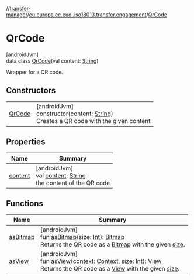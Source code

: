 //[transfer-manager](../../../index.md)/[eu.europa.ec.eudi.iso18013.transfer.engagement](../index.md)/[QrCode](index.md)

# QrCode

[androidJvm]\
data class [QrCode](index.md)(val content: [String](https://kotlinlang.org/api/latest/jvm/stdlib/kotlin/-string/index.html))

Wrapper for a QR code.

## Constructors

| | |
|---|---|
| [QrCode](-qr-code.md) | [androidJvm]<br>constructor(content: [String](https://kotlinlang.org/api/latest/jvm/stdlib/kotlin/-string/index.html))<br>Creates a QR code with the given content |

## Properties

| Name | Summary |
|---|---|
| [content](content.md) | [androidJvm]<br>val [content](content.md): [String](https://kotlinlang.org/api/latest/jvm/stdlib/kotlin/-string/index.html)<br>the content of the QR code |

## Functions

| Name | Summary |
|---|---|
| [asBitmap](as-bitmap.md) | [androidJvm]<br>fun [asBitmap](as-bitmap.md)(size: [Int](https://kotlinlang.org/api/latest/jvm/stdlib/kotlin/-int/index.html)): [Bitmap](https://developer.android.com/reference/kotlin/android/graphics/Bitmap.html)<br>Returns the QR code as a [Bitmap](https://developer.android.com/reference/kotlin/android/graphics/Bitmap.html) with the given [size](as-bitmap.md). |
| [asView](as-view.md) | [androidJvm]<br>fun [asView](as-view.md)(context: [Context](https://developer.android.com/reference/kotlin/android/content/Context.html), size: [Int](https://kotlinlang.org/api/latest/jvm/stdlib/kotlin/-int/index.html)): [View](https://developer.android.com/reference/kotlin/android/view/View.html)<br>Returns the QR code as a [View](https://developer.android.com/reference/kotlin/android/view/View.html) with the given [size](as-view.md). |
